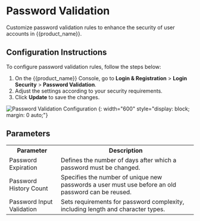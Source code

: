 # Password Validation

Customize password validation rules to enhance the security of user accounts in {{product_name}}.

## Configuration Instructions

To configure password validation rules, follow the steps below:

1. On the {{product_name}} Console, go to **Login & Registration** > **Login Security** > **Password Validation**.
2. Adjust the settings according to your security requirements.
3. Click **Update** to save the changes.

![Password Validation Configuration]({{base_path}}/assets/img/guides/account-configurations/password-validation.png)
{: width="600" style="display: block; margin: 0 auto;"}

## Parameters

<table>
  <tr>
    <th>Parameter</th>
    <th>Description</th>
  </tr>
  <tr>
    <td>Password Expiration</td>
    <td>Defines the number of days after which a password must be changed.</td>
  </tr>
  <tr>
    <td>Password History Count</td>
    <td>Specifies the number of unique new passwords a user must use before an old password can be reused.</td>
  </tr>
  <tr>
    <td>Password Input Validation</td>
    <td>Sets requirements for password complexity, including length and character types.</td>
  </tr>
</table>

